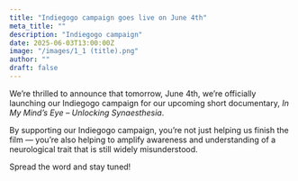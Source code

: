 ```yaml
---
title: "Indiegogo campaign goes live on June 4th"
meta_title: ""
description: "Indiegogo campaign"
date: 2025-06-03T13:00:00Z
image: "/images/1_1 (title).png"
author: ""
draft: false
---
```


We’re thrilled to announce that tomorrow, June 4th, we’re officially launching our Indiegogo campaign for our upcoming short documentary, *In My Mind’s Eye – Unlocking Synaesthesia*.

By supporting our Indiegogo campaign, you’re not just helping us finish the film — you’re also helping to amplify awareness and understanding of a neurological trait that is still widely misunderstood.

Spread the word and stay tuned!
